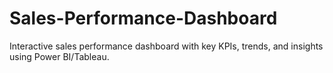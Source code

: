 # Sales-Performance-Dashboard
Interactive sales performance dashboard with key KPIs, trends, and insights using Power BI/Tableau.
